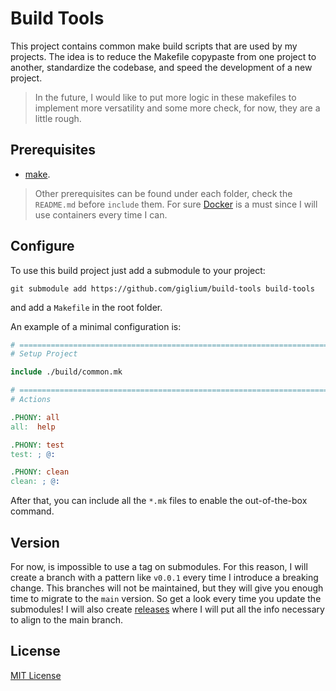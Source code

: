 # Build Tools

This project contains common make build scripts that are used by my projects. The idea is to reduce the Makefile
copypaste from one project to another, standardize the codebase, and speed the development of a new project.

> In the future, I would like to put more logic in these makefiles to implement more versatility and some more check,
> for now, they are a little rough.

## Prerequisites

- [make](https://www.gnu.org/software/make/).

> Other prerequisites can be found under each folder, check the `README.md` before `include` them. For
> sure [Docker](https://www.docker.com/) is a must since I will use containers every time I can.

## Configure

To use this build project just add a submodule to your project:

```shell
git submodule add https://github.com/giglium/build-tools build-tools
```

and add a `Makefile` in the root folder.

An example of a minimal configuration is:

```makefile
# ====================================================================================
# Setup Project

include ./build/common.mk

# ====================================================================================
# Actions

.PHONY: all
all:  help

.PHONY: test
test: ; @:

.PHONY: clean
clean: ; @:
```

After that, you can include all the `*.mk` files to enable the out-of-the-box command.

## Version

For now, is impossible to use a tag on submodules. For this reason, I will create a branch with a pattern like `v0.0.1`
every time I introduce a breaking change. This branches will not be maintained, but they will give you enough time to
migrate to the `main` version. So get a look every time you update the submodules! I will also
create [releases](https://github.com/Giglium/build-tools/releases) where I will put all the info necessary to align to
the main branch.

## License

[MIT License](https://opensource.org/licenses/MIT)

